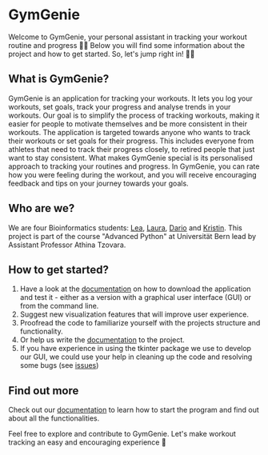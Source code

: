 # GymGenie
Welcome to GymGenie, your personal assistant in tracking your workout routine and progress 🏋️‍♀️ Below you will find some information about the project and how to get started. So, let's jump right in! 🏃‍♂️

## What is GymGenie?
GymGenie is an application for tracking your workouts. It lets you log your workouts, set goals, track your progress and analyse trends in your workouts. Our goal is to simplify the process of tracking workouts, making it easier for people to motivate themselves and be more consistent in their workouts. The application is targeted towards anyone who wants to track their workouts or set goals for their progress. This includes everyone from athletes that need to track their progress closely, to retired people that just want to stay consistent. What makes GymGenie special is its personalised approach to tracking your routines and progress. In GymGenie, you can rate how you were feeling during the workout, and you will receive encouraging feedback and tips on your journey towards your goals. 

## Who are we?
We are four Bioinformatics students: [Lea](https://github.com/leaf185), [Laura](https://github.com/lfercer), [Dario](https://github.com/ddd42-star) and [Kristin](https://github.com/kristinwo). This project is part of the course "Advanced Python" at Universität Bern lead by Assistant Professor Athina Tzovara.

## How to get started?
1. Have a look at the [documentation](https://github.com/PythonDataScience24/GymGenie/tree/main/docs) on how to download the application and test it - either as a version with a graphical user interface (GUI) or from the command line. 
2. Suggest new visualization features that will improve user experience.
3. Proofread the code to familiarize yourself with the projects structure and functionality.
4. Or help us write the [documentation](https://github.com/PythonDataScience24/GymGenie/tree/main/docs) to the project.
5. If you have experience in using the tkinter package we use to develop our GUI, we could use your help in cleaning up the code and resolving some bugs (see [issues](https://github.com/PythonDataScience24/GymGenie/issues))

## Find out more
Check out our [documentation](https://github.com/PythonDataScience24/GymGenie/tree/main/docs) to learn how to start the program and find out about all the functionalities.

Feel free to explore and contribute to GymGenie. Let's make workout tracking an easy and encouraging experience 💪